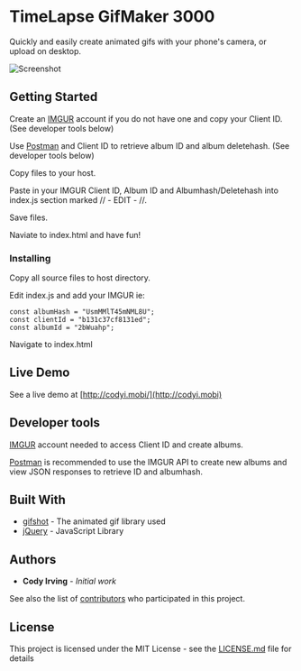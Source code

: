 # TimeLapse GifMaker 3000

Quickly and easily create animated gifs with your phone's camera, or upload on desktop.

![Screenshot](https://i.imgur.com/azbQS85.gif "Screenshot")

## Getting Started

Create an [IMGUR](https://imgur.com/) account if you do not have one and copy your Client ID. (See developer tools below)

Use [Postman](https://www.getpostman.com/) and Client ID to retrieve album ID and album deletehash. (See developer tools below)

Copy files to your host.

Paste in your IMGUR Client ID, Album ID and Albumhash/Deletehash into index.js section marked // - EDIT - //.

Save files.

Naviate to index.html and have fun!

### Installing

Copy all source files to host directory.

Edit index.js and add your IMGUR ie:

```
const albumHash = "UsmMMlT45mNML8U";
const clientId = "b131c37cf8131ed";
const albumId = "2bWuahp";
```

Navigate to index.html

## Live Demo

See a live demo at [http://codyi.mobi/](http://codyi.mobi)

## Developer tools

[IMGUR](https://imgur.com/) account needed to access Client ID and create albums.

[Postman](https://www.getpostman.com/) is recommended to use the IMGUR API to create new albums and view JSON responses to retrieve ID and albumhash.

## Built With

* [gifshot](https://github.com/yahoo/gifshot) - The animated gif library used
* [jQuery](https://github.com/jquery/jquery) - JavaScript Library

## Authors

* **Cody Irving** - *Initial work* 

See also the list of [contributors](https://github.com/codyirving/TimeLapse/contributors) who participated in this project.

## License

This project is licensed under the MIT License - see the [LICENSE.md](LICENSE.md) file for details

